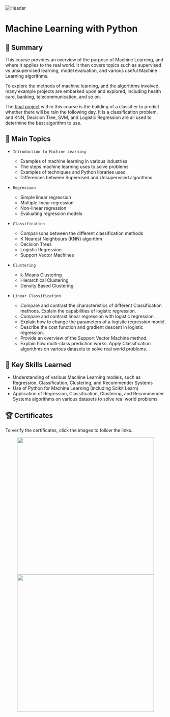 
<img src="https://user-images.githubusercontent.com/84391594/152703941-8c1b3e93-7358-4274-8c7d-b152d3132814.png" alt="Header"/> 

# Machine Learning with Python

## 📄 Summary 
This course provides an overview of the purpose of Machine Learning, and where it applies to the real world. It then covers topics such as supervised vs unsupervised learning, model evaluation, and various useful Machine Learning algorithms. 

To explore the methods of machine learning, and the algorithms involved, many example projects are embarked upon and explored, including health care, banking, telecommunication, and so on.

The [final project](https://bit.ly/40dYEE5) within this course is the building of a classifier to predict whether there will be rain the following day. It is a classification problem, and KNN, Decision Tree, SVM, and Logistic Regression are all used to determine the best algorithm to use.

## 📑 Main Topics 
- `Introduction to Machine Learning`
  - Examples of machine learning in various industries
  - The steps machine learning uses to solve problems
  - Examples of techniques and Python libraries used 
  - Differences between Supervised and Unsupervised algorithms
  
- `Regression`
  - Simple linear regression
  - Multiple linear regression
  - Non-linear regression
  - Evaluating regression models
  
- `Classification`
  - Comparisons between the different classification methods
  - K Nearest Neighbours (KNN) algorithm
  - Decision Trees
  - Logistic Regression
  - Support Vector Machines
  
- `Clustering`
  - k-Means Clustering
  - Hierarchical Clustering
  - Density Based Clustering
  
- `Linear Classification`
  - Compare and contrast the characteristics of different Classification methods.
Explain the capabilities of logistic regression.
  - Compare and contrast linear regression with logistic regression.
  - Explain how to change the parameters of a logistic regression model.
  - Describe the cost function and gradient descent in logistic regression.
  - Provide an overview of the Support Vector Machine method.
  - Explain how multi-class prediction works.
Apply Classification algorithms on various datasets to solve real world problems.

## 🔑 Key Skills Learned 
- Understanding of various Machine Learning models, such as Regression, Classification, Clustering, and Recommender Systems
- Use of Python for Machine Learning (including Scikit Learn)
- Application of Regression, Classification, Clustering, and Recommender Systems algorithms on various datasets to solve real world problems

## 🏆 Certificates 
To verify the certificates, click the images to follow the links.

<p align="middle">
  <a href="https://coursera.org/share/3f620713e011e3afa7a060d5f13c3c63"><img src="https://user-images.githubusercontent.com/110245477/232853298-8f084423-4cac-4a63-b421-a94c34cd02a3.png" height="430"></a>
  <a href="https://www.credly.com/badges/8299bc4b-9c54-4cb3-960f-94e1077d8524/public_url"><img src="https://user-images.githubusercontent.com/110245477/232852963-7dec054a-46f1-4979-8bb6-e11c74fc44db.png" height="430"></a>
</p>
